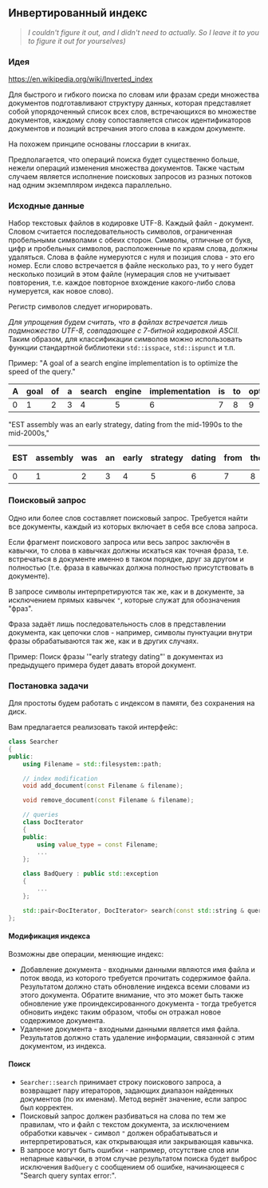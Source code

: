 ## Инвертированный индекс

> _I couldn't figure it out, and I didn't need to actually. So I leave it to you to figure it out for yourselves)_

### Идея
https://en.wikipedia.org/wiki/Inverted_index

Для быстрого и гибкого поиска по словам или фразам среди множества документов подготавливают структуру данных, которая представляет собой
упорядоченный список всех слов, встречающихся во множестве документов, каждому слову сопоставляется список идентификаторов документов и позиций
встречания этого слова в каждом документе.

На похожем принципе основаны глоссарии в книгах.

Предполагается, что операций поиска будет существенно больше, нежели операций изменения множества документов. Также частым случаем является исполнение
поисковых запросов из разных потоков над одним экземпляром индекса параллельно.

### Исходные данные
Набор текстовых файлов в кодировке UTF-8. Каждый файл - документ. Словом считается последовательность символов, ограниченная пробельными символами с обеих
сторон. Символы, отличные от букв, цифр и пробельных символов, расположенные по краям слова, должны удаляться. Слова в файле нумеруются с нуля и позиция
слова - это его номер. Если слово встречается в файле несколько раз, то у него будет несколько позиций в этом файле (нумерация слов не учитывает повторения,
т.е. каждое повторное вхождение какого-либо слова нумеруется, как новое слово).

Регистр символов следует игнорировать.

*Для упрощения будем считать, что в файлах встречается лишь подмножество UTF-8, совпадающее с 7-битной кодировкой ASCII.* Таким образом, для классификации
символов можно использовать функции стандартной библиотеки `std::isspace`, `std::ispunct` и т.п.

Пример:
"A goal of a search engine implementation is to optimize the speed of the query."

| A | goal | of | a | search | engine | implementation | is | to | optimize | the | speed | of | the | query |
|---|---|---|---|---|---|---|---|---|---|---|---|---|---|---|
| 0 | 1 | 2 | 3 | 4 | 5 | 6 | 7 | 8 | 9 | 10 | 11 | 12 | 13 | 14 |

"EST assembly was an early strategy, dating from the mid-1990s to the mid-2000s,"

| EST | assembly | was | an | early | strategy | dating | from | the | mid-1990s | to | the | mid-2000s |
|---|---|---|---|---|---|---|---|---|---|---|---|---|
| 0 | 1 | 2 | 3 | 4 | 5 | 6 | 7 | 8 | 9 | 10 | 11 | 12 |

### Поисковый запрос
Одно или более слов составляет поисковый запрос. Требуется найти все документы, каждый из которых включает в себя все слова запроса.

Если фрагмент поискового запроса или весь запрос заключён в кавычки, то слова в кавычках должны искаться как точная фраза, т.е. встречаться в документе
именно в таком порядке, друг за другом и полностью (т.е. фраза в кавычках должна полностью присутствовать в документе).

В запросе символы интерпретируются так же, как и в документе, за исключением прямых кавычек `"`, которые служат для обозначения "фраз".

Фраза задаёт лишь последовательность слов в представлении документа, как цепочки слов - например, символы пунктуации внутри фразы обрабатываются так же, как и в других
случаях.

Пример:
Поиск фразы '"early strategy dating"' в документах из предыдущего примера будет давать второй документ.

### Постановка задачи
Для простоты будем работать с индексом в памяти, без сохранения на диск.

Вам предлагается реализовать такой интерфейс:
```c++
class Searcher
{
public:
    using Filename = std::filesystem::path;

    // index modification
    void add_document(const Filename & filename);

    void remove_document(const Filename & filename);

    // queries
    class DocIterator
    {
    public:
        using value_type = const Filename;
        ...
    };

    class BadQuery : public std::exception
    {
        ...
    };

    std::pair<DocIterator, DocIterator> search(const std::string & query) const;
};
```

#### Модификация индекса
Возможны две операции, меняющие индекс:
* Добавление документа - входными данными являются имя файла и поток ввода, из которого требуется прочитать содержимое файла.
  Результатом должно стать обновление индекса всеми словами из этого документа.
  Обратите внимание, что это может быть также обновление уже проиндексированного документа - тогда требуется обновить индекс
  таким образом, чтобы он отражал новое содержимое документа.
* Удаление документа - входными данными является имя файла.
  Результатов должно стать удаление информации, связанной с этим документом, из индекса.

#### Поиск
* `Searcher::search` принимает строку поискового запроса, а возвращает пару итераторов, задающих диапазон найденных документов (по их именам). Метод вернёт значение,
  если запрос был корректен.
* Поисковый запрос должен разбиваться на слова по тем же правилам, что и файл с текстом документа, за исключением обработки кавычек - символ `"` должен
  обрабатываться и интерпретироваться, как открывающая или закрывающая кавычка.
* В запросе могут быть ошибки - например, отсутствие слов или непарные кавычки, в этом случае результатом поиска будет выброс исключения `BadQuery` с сообщением об
  ошибке, начинающееся с "Search query syntax error:".
